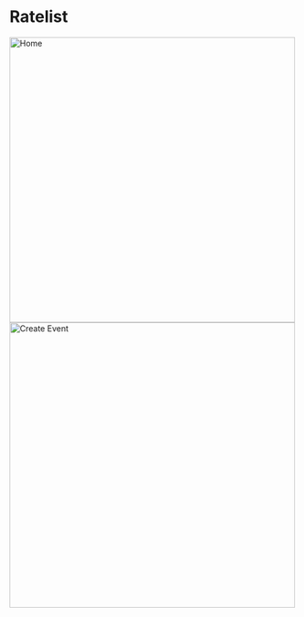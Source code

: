 # Ratelist

<div>
  <img src="src/assets/Login.png" alt="Home" width="500">
  <img src="src/assets/Search.png" alt="Create Event" width="500">
</div>


